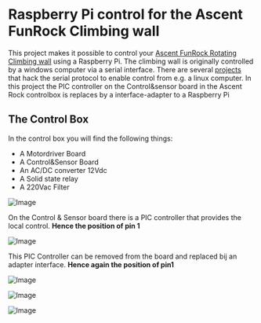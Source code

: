 # Raspberry Pi control for the Ascent FunRock Climbing wall
This project makes it possible to control your [Ascent FunRock Rotating Climbing wall](https://www.youtube.com/watch?v=9913A6JC2e4) using a Raspberry Pi.
The climbing wall is originally controlled by a windows computer via a serial interface.
There are several [projects](https://github.com/james-schaefer/climbing_wall) that hack the serial protocol to enable control from e.g. a linux computer. 
In this project the PIC controller on the Control&sensor board in the Ascent Rock controlbox is replaces by a interface-adapter to a Raspberry Pi

## The Control Box 
In the control box you will find the following things:
+ A Motordriver Board
+ A Control&Sensor Board
+ An AC/DC converter 12Vdc
+ A Solid state relay
+ A 220Vac Filter
  
![Image](https://github.com/user-attachments/assets/920325ef-27a8-4f6d-b610-b1c8df46e19a)

On the Control & Sensor board there is a PIC controller that provides the local control.
**Hence the position of pin 1**

![Image](https://github.com/user-attachments/assets/00076dc4-0fa1-4953-9959-155c7547caa8)

This PIC Controller can be removed from the board and replaced bij an adapter interface.
**Hence again the position of pin1**

![Image](https://github.com/user-attachments/assets/c846731c-421d-4253-84c1-664b64dce70d)

![Image](https://github.com/user-attachments/assets/e970b072-6869-4e7e-af19-e41e519ca6de)

![Image](https://github.com/user-attachments/assets/c3dd3c93-2739-42d3-b39b-0a7e3bd388ef)
